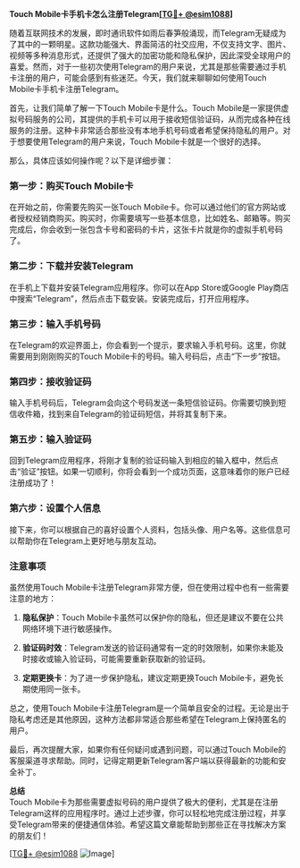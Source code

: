 **Touch Mobile卡手机卡怎么注册Telegram[[TG💪+ @esim1088](https://t.me/s/esim1088)]**

随着互联网技术的发展，即时通讯软件如雨后春笋般涌现，而Telegram无疑成为了其中的一颗明星。这款功能强大、界面简洁的社交应用，不仅支持文字、图片、视频等多种消息形式，还提供了强大的加密功能和隐私保护，因此深受全球用户的喜爱。然而，对于一些初次使用Telegram的用户来说，尤其是那些需要通过手机卡注册的用户，可能会感到有些迷茫。今天，我们就来聊聊如何使用Touch Mobile卡手机卡注册Telegram。

首先，让我们简单了解一下Touch Mobile卡是什么。Touch Mobile是一家提供虚拟号码服务的公司，其提供的手机卡可以用于接收短信验证码，从而完成各种在线服务的注册。这种卡非常适合那些没有本地手机号码或者希望保持隐私的用户。对于想要使用Telegram的用户来说，Touch Mobile卡就是一个很好的选择。

那么，具体应该如何操作呢？以下是详细步骤：

### 第一步：购买Touch Mobile卡

在开始之前，你需要先购买一张Touch Mobile卡。你可以通过他们的官方网站或者授权经销商购买。购买时，你需要填写一些基本信息，比如姓名、邮箱等。购买完成后，你会收到一张包含卡号和密码的卡片，这张卡片就是你的虚拟手机号码了。

### 第二步：下载并安装Telegram

在手机上下载并安装Telegram应用程序。你可以在App Store或Google Play商店中搜索“Telegram”，然后点击下载安装。安装完成后，打开应用程序。

### 第三步：输入手机号码

在Telegram的欢迎界面上，你会看到一个提示，要求输入手机号码。这里，你就需要用到刚刚购买的Touch Mobile卡的号码。输入号码后，点击“下一步”按钮。

### 第四步：接收验证码

输入手机号码后，Telegram会向这个号码发送一条短信验证码。你需要切换到短信收件箱，找到来自Telegram的验证码短信，并将其复制下来。

### 第五步：输入验证码

回到Telegram应用程序，将刚才复制的验证码输入到相应的输入框中，然后点击“验证”按钮。如果一切顺利，你将会看到一个成功页面，这意味着你的账户已经注册成功了！

### 第六步：设置个人信息

接下来，你可以根据自己的喜好设置个人资料，包括头像、用户名等。这些信息可以帮助你在Telegram上更好地与朋友互动。

### 注意事项

虽然使用Touch Mobile卡注册Telegram非常方便，但在使用过程中也有一些需要注意的地方：

1. **隐私保护**：Touch Mobile卡虽然可以保护你的隐私，但还是建议不要在公共网络环境下进行敏感操作。
   
2. **验证码时效**：Telegram发送的验证码通常有一定的时效限制，如果你未能及时接收或输入验证码，可能需要重新获取新的验证码。

3. **定期更换卡**：为了进一步保护隐私，建议定期更换Touch Mobile卡，避免长期使用同一张卡。

总之，使用Touch Mobile卡注册Telegram是一个简单且安全的过程。无论是出于隐私考虑还是其他原因，这种方法都非常适合那些希望在Telegram上保持匿名的用户。

最后，再次提醒大家，如果你有任何疑问或遇到问题，可以通过Touch Mobile的客服渠道寻求帮助。同时，记得定期更新Telegram客户端以获得最新的功能和安全补丁。

**总结**  
Touch Mobile卡为那些需要虚拟号码的用户提供了极大的便利，尤其是在注册Telegram这样的应用程序时。通过上述步骤，你可以轻松地完成注册过程，并享受Telegram带来的便捷通信体验。希望这篇文章能帮助到那些正在寻找解决方案的朋友们！  

[[TG💪+ @esim1088](https://t.me/s/esim1088) ![Image](https://i.postimg.cc/4NQfJmqS/Snipaste-2025-05-13-00-14-12.png)]